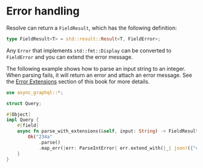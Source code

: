 # Error handling

Resolve can return a `FieldResult`, which has the following definition:

```rust
type FieldResult<T> = std::result::Result<T, FieldError>;
```

Any `Error` that implements `std::fmt::Display` can be converted to `FieldError` and you can extend the error message.

The following example shows how to parse an input string to an integer. When parsing fails, it will return an error and attach an error message.
See the [Error Extensions](error_extensions.md) section of this book for more details.

```rust
use async_graphql::*;

struct Query;

#[Object]
impl Query {
    #[field]
    async fn parse_with_extensions(&self, input: String) -> FieldResult<i32> {
        Ok("234a"
            .parse()
            .map_err(|err: ParseIntError| err.extend_with(|_| json!({"code": 400})))?)
    }
}
```
